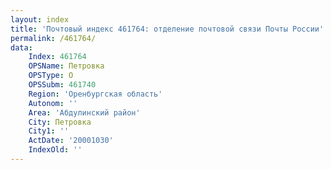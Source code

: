 ```yaml
---
layout: index
title: 'Почтовый индекс 461764: отделение почтовой связи Почты России'
permalink: /461764/
data:
    Index: 461764
    OPSName: Петровка
    OPSType: О
    OPSSubm: 461740
    Region: 'Оренбургская область'
    Autonom: ''
    Area: 'Абдулинский район'
    City: Петровка
    City1: ''
    ActDate: '20001030'
    IndexOld: ''
---
```

